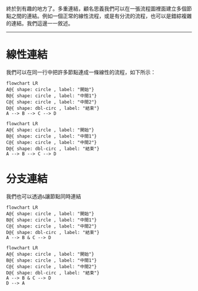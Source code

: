 終於到有趣的地方了。多重連結，顧名思義我們可以在一張流程圖裡面建立多個節點之間的連結。例如一個正常的線性流程，或是有分流的流程，也可以是錯綜複雜的連結。我們這邊一一敘述。
- - -
# 線性連結
我們可以在同一行中把許多節點連成一條線性的流程，如下所示：
```Mermaid
flowchart LR
A@{ shape: circle , label: "開始"}
B@{ shape: circle , label: "中間1"}
C@{ shape: circle , label: "中間2"}
D@{ shape: dbl-circ , label: "結束"}
A --> B --> C --> D
```
```mermaid
flowchart LR
A@{ shape: circle , label: "開始"}
B@{ shape: circle , label: "中間1"}
C@{ shape: circle , label: "中間2"}
D@{ shape: dbl-circ , label: "結束"}
A --> B --> C --> D
```
# 分支連結
我們也可以透過`&`讓節點同時連結
```Mermaid
flowchart LR
A@{ shape: circle , label: "開始"}
B@{ shape: circle , label: "中間1"}
C@{ shape: circle , label: "中間2"}
D@{ shape: dbl-circ , label: "結束"}
A --> B & C --> D
```
```mermaid
flowchart LR
A@{ shape: circle , label: "開始"}
B@{ shape: circle , label: "中間1"}
C@{ shape: circle , label: "中間2"}
D@{ shape: dbl-circ , label: "結束"}
A --> B & C --> D
D --> A
```

